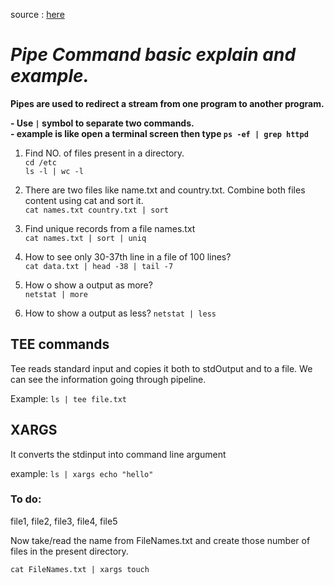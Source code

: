 source : [here](https://youtu.be/uF7hFCThf4g?si=TP8mwo0Lg8isPQ5r)

<h1><i>Pipe Command basic explain and example.</i></h1>
<b>Pipes are used to redirect a stream from one program to another program.</b><br>

<b>- Use ```|``` symbol to separate two commands.</b><br>
<b>- example is like open a terminal screen then type ```ps -ef | grep httpd``` </b> 


1) Find NO. of files present in a directory.  
    ```cd /etc```  
    ```ls -l | wc -l```


2) There are two files like name.txt and country.txt. Combine both files content using cat and sort it.  
    ```cat names.txt country.txt | sort```


3) Find unique records from a file names.txt  
    ```cat names.txt | sort | uniq```


4) How to see only 30-37th line in a file of 100 lines?  
    ```cat data.txt | head -38 | tail -7```

5) How o show a output as more?  
```netstat | more```

6) How to show a output as less?
```netstat | less```

## TEE commands

Tee reads standard input and copies it both to stdOutput and to a file. We can see the information going through pipeline.  

Example: ```ls | tee file.txt```  

## XARGS

It converts the stdinput into command line argument

example: ```ls | xargs echo "hello"```  

### To do:

file1, file2, file3, file4, file5  

Now take/read the name from FileNames.txt and create those number of files in the present directory.  

```cat FileNames.txt | xargs touch```


